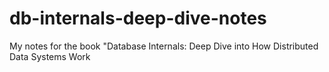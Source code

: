 # db-internals-deep-dive-notes
My notes for the book "Database Internals: Deep Dive into How Distributed Data Systems Work
